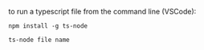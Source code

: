 to run a typescript file from the command line (VSCode):

`npm install -g ts-node`

`ts-node file name`
